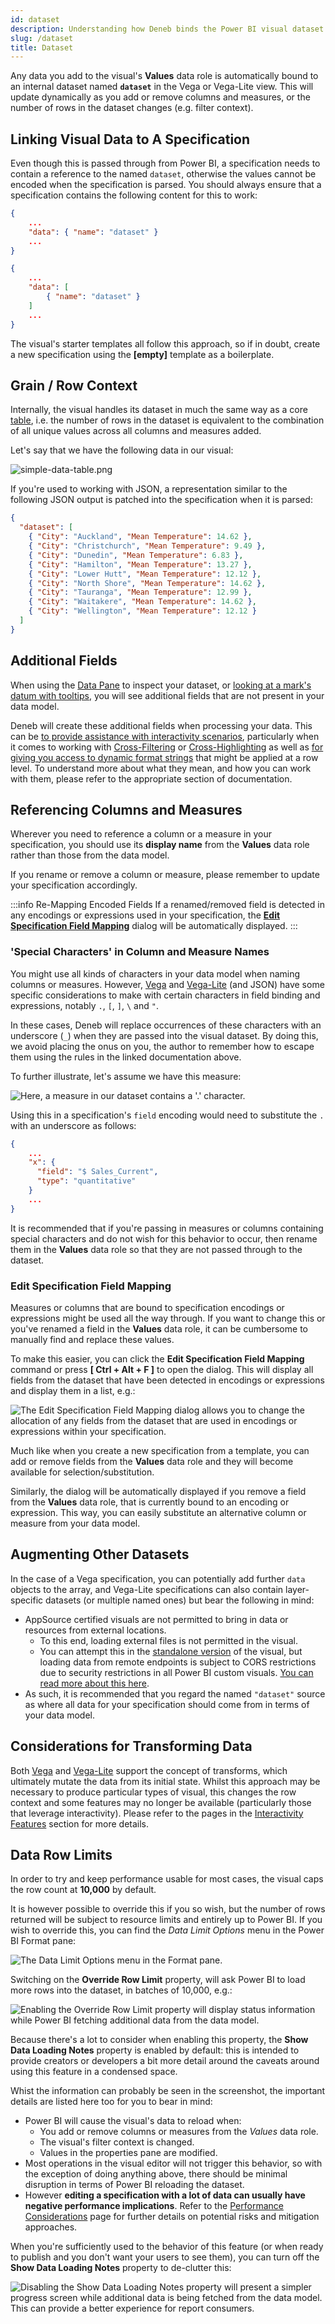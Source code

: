 ```yaml
---
id: dataset
description: Understanding how Deneb binds the Power BI visual dataset to your Vega specification
slug: /dataset
title: Dataset
---
```


Any data you add to the visual's **Values** data role is automatically bound to an internal dataset named **`dataset`** in the Vega or Vega-Lite view. This will update dynamically as you add or remove columns and measures, or the number of rows in the dataset changes (e.g. filter context).

## Linking Visual Data to A Specification

Even though this is passed through from Power BI, a specification needs to contain a reference to the named `dataset`, otherwise the values cannot be encoded when the specification is parsed. You should always ensure that a specification contains the following content for this to work:

```json title=Vega-Lite
{
    ...
    "data": { "name": "dataset" }
    ...
}
```

```json title=Vega
{
    ...
    "data": [
        { "name": "dataset" }
    ]
    ...
}
```

The visual's starter templates all follow this approach, so if in doubt, create a new specification using the **\[empty]** template as a boilerplate.

## Grain / Row Context

Internally, the visual handles its dataset in much the same way as a core [table](https://docs.microsoft.com/en-us/power-bi/visuals/power-bi-visualization-tables?WT.mc_id=DP-MVP-5003712), i.e. the number of rows in the dataset is equivalent to the combination of all unique values across all columns and measures added.

Let's say that we have the following data in our visual:

![simple-data-table.png](./img/simple-data-table.png "A simple category column (City) and measure (Mean Temperature).")

If you're used to working with JSON, a representation similar to the following JSON output is patched into the specification when it is parsed:

```json
{
  "dataset": [
    { "City": "Auckland", "Mean Temperature": 14.62 },
    { "City": "Christchurch", "Mean Temperature": 9.49 },
    { "City": "Dunedin", "Mean Temperature": 6.83 },
    { "City": "Hamilton", "Mean Temperature": 13.27 },
    { "City": "Lower Hutt", "Mean Temperature": 12.12 },
    { "City": "North Shore", "Mean Temperature": 14.62 },
    { "City": "Tauranga", "Mean Temperature": 12.99 },
    { "City": "Waitakere", "Mean Temperature": 14.62 },
    { "City": "Wellington", "Mean Temperature": 12.12 }
  ]
}
```

## Additional Fields

When using the [Data Pane](visual-editor#data-pane) to inspect your dataset, or [looking at a mark's datum with tooltips](interactivity-tooltips#debugging-with-tooltips), you will see additional fields that are not present in your data model.

Deneb will create these additional fields when processing your data. This can be [to provide assistance with interactivity scenarios](interactivity-overview#additional-datum-fields), particularly when it comes to working with [Cross-Filtering](interactivity-selection) or [Cross-Highlighting](interactivity-highlight) as well as [for giving you access to dynamic format strings](formatting#working-with-dynamic-format-strings-for-measures-and-calculation-groups) that might be applied at a row level. To understand more about what they mean, and how you can work with them, please refer to the appropriate section of documentation.

## Referencing Columns and Measures

Wherever you need to reference a column or a measure in your specification, you should use its **display name** from the **Values** data role rather than those from the data model.

If you rename or remove a column or measure, please remember to update your specification accordingly.

:::info Re-Mapping Encoded Fields
If a renamed/removed field is detected in any encodings or expressions used in your specification, the [**Edit Specification Field Mapping**](dataset#edit-specification-field-mapping) dialog will be automatically displayed.
:::

### 'Special Characters' in Column and Measure Names

You might use all kinds of characters in your data model when naming columns or measures. However, [Vega](https://vega.github.io/vega/docs/types/#Field) and [Vega-Lite](https://vega.github.io/vega-lite/docs/field.html) (and JSON) have some specific considerations to make with certain characters in field binding and expressions, notably `.`, `[`, `]`, `\` and `"`.

In these cases, Deneb will replace occurrences of these characters with an underscore (`_`) when they are passed into the visual dataset. By doing this, we avoid placing the onus on you, the author to remember how to escape them using the rules in the linked documentation above.

To further illustrate, let's assume we have this measure:

![Here, a measure in our dataset contains a '.' character.](./img/measure-with-dot.png)

Using this in a specification's `field` encoding would need to substitute the `.` with an underscore as follows:

```json {4} showLineNumbers
{
    ...
    "x": {
      "field": "$ Sales_Current",
      "type": "quantitative"
    }
    ...
}
```

It is recommended that if you're passing in measures or columns containing special characters and do not wish for this behavior to occur, then rename them in the **Values** data role so that they are not passed through to the dataset.

### Edit Specification Field Mapping

Measures or columns that are bound to specification encodings or expressions might be used all the way through. If you want to change this or you've renamed a field in the **Values** data role, it can be cumbersome to manually find and replace these values.

To make this easier, you can click the **Edit Specification Field Mapping** command or press **\[ Ctrl + Alt + F ]** to open the dialog. This will display all fields from the dataset that have been detected in encodings or expressions and display them in a list, e.g.:

![The Edit Specification Field Mapping dialog allows you to change the allocation of any fields from the dataset that are used in encodings or expressions within your specification.](./img/edit-mapping.png "The Edit Specification Field Mapping dialog allows you to change the allocation of any fields from the dataset that are used in encodings or expressions within your specification.")

Much like when you create a new specification from a template, you can add or remove fields from the **Values** data role and they will become available for selection/substitution.

Similarly, the dialog will be automatically displayed if you remove a field from the **Values** data role, that is currently bound to an encoding or expression. This way, you can easily substitute an alternative column or measure from your data model.

## Augmenting Other Datasets

In the case of a Vega specification, you can potentially add further `data` objects to the array, and Vega-Lite specifications can also contain layer-specific datasets (or multiple named ones) but bear the following in mind:

- AppSource certified visuals are not permitted to bring in data or resources from external locations.
  - To this end, loading external files is not permitted in the visual.
  - You can attempt this in the [standalone version](getting-started#standalone-version) of the visual, but loading data from remote endpoints is subject to CORS restrictions due to security restrictions in all Power BI custom visuals. [You can read more about this here](https://www.html-content.com/reference/limitations#custom-visuals-high-level).
- As such, it is recommended that you regard the named `"dataset"` source as where all data for your specification should come from in terms of your data model.

## Considerations for Transforming Data

Both [Vega](https://vega.github.io/vega/docs/transforms/) and [Vega-Lite](https://vega.github.io/vega-lite/docs/transform.html) support the concept of transforms, which ultimately mutate the data from its initial state. Whilst this approach may be necessary to produce particular types of visual, this changes the row context and some features may no longer be available (particularly those that leverage interactivity). Please refer to the pages in the [Interactivity Features](interactivity-overview) section for more details.

## Data Row Limits

In order to try and keep performance usable for most cases, the visual caps the row count at **10,000** by default.

It is however possible to override this if you so wish, but the number of rows returned will be subject to resource limits and entirely up to Power BI. If you wish to override this, you can find the _Data Limit Options_ menu in the Power BI Format pane:

![The Data Limit Options menu in the Format pane.](./img/data-limit-options-initial.png "The Data Limit Options menu in the Format pane.")

Switching on the **Override Row Limit** property, will ask Power BI to load more rows into the dataset, in batches of 10,000, e.g.:

![Enabling the Override Row Limit property will display status information while Power BI fetching additional data from the data model.](./img/data-limit-override-enabled.png "Enabling the Override Row Limit property will display status information while Power BI fetching additional data from the data model.")

Because there's a lot to consider when enabling this property, the **Show Data Loading Notes** property is enabled by default: this is intended to provide creators or developers a bit more detail around the caveats around using this feature in a condensed space.

Whist the information can probably be seen in the screenshot, the important details are listed here too for you to bear in mind:

- Power BI will cause the visual's data to reload when:
  - You add or remove columns or measures from the _Values_ data role.
  - The visual's filter context is changed.
  - Values in the properties pane are modified.
- Most operations in the visual editor will not trigger this behavior, so with the exception of doing anything above, there should be minimal disruption in terms of Power BI reloading the dataset.
- However **editing a specification with a lot of data can usually have negative performance implications**. Refer to the [Performance Considerations](performance) page for further details on potential risks and mitigation approaches.

When you're sufficiently used to the behavior of this feature (or when ready to publish and you don't want your users to see them), you can turn off the **Show Data Loading Notes** property to de-clutter this:

![Disabling the Show Data Loading Notes property will present a simpler progress screen while additional data is being fetched from the data model. This can provide a better experience for report consumers.](./img/data-loading-notes-off.png "Disabling the Show Data Loading Notes property will present a simpler progress screen while additional data is being fetched from the data model. This can provide a better experience for report consumers.")
